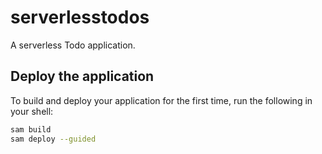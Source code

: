 # serverlesstodos

A serverless Todo application.


## Deploy the  application

To build and deploy your application for the first time, run the following in your shell:

```bash
sam build
sam deploy --guided
```
